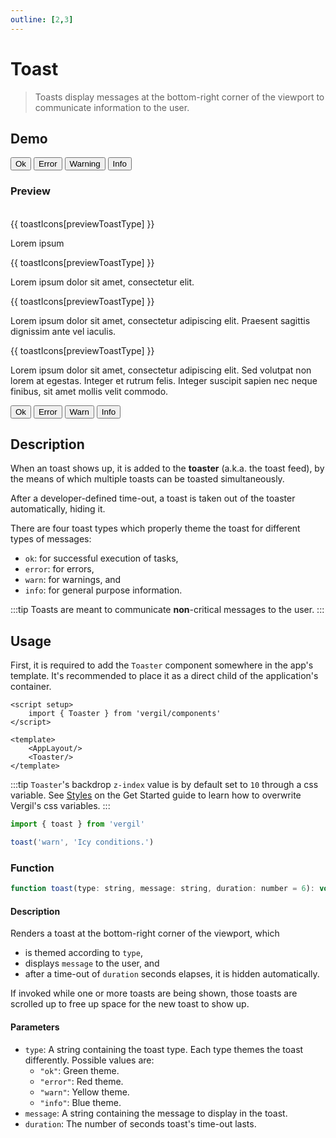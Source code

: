 ```yaml
---
outline: [2,3]
---
```


# Toast

> Toasts display messages at the bottom-right corner of the viewport to communicate information to the user.

## Demo

<script setup>
import { ref } from 'vue'
import { toast } from 'vergil'

const previewToastType = ref('ok')
const toastIcons = {
    ok: 'check_circle',
    error: 'cancel',
    warn: 'warning',
    info: 'info'
}
</script>

<Demo>
    <div class="row">
        <button class="vp-btn" @click="toast('ok', 'Success! Green Toast.')">Ok</button>
        <button class="vp-btn" @click="toast('error', 'Error! Red Toast.')">Error</button>
        <button class="vp-btn" @click="toast('warn', 'Warning! Yellow Toast.')">Warning</button>
        <button class="vp-btn" @click="toast('info', 'Info. Blue Toast.')">Info</button>
    </div>
</Demo>

### Preview

<br>

<Demo>
    <div class="col">
        <div :class="['toast', previewToastType]">
            <span class="material-icons-round">{{ toastIcons[previewToastType] }}</span>
            <p>Lorem ipsum</p>
        </div>
        <div :class="['toast', previewToastType]">
            <span class="material-icons-round">{{ toastIcons[previewToastType] }}</span>
            <p>Lorem ipsum dolor sit amet, consectetur elit.</p>
        </div>
        <div :class="['toast', previewToastType]">
            <span class="material-icons-round">{{ toastIcons[previewToastType] }}</span>
            <p>Lorem ipsum dolor sit amet, consectetur adipiscing elit. Praesent sagittis dignissim ante vel iaculis.</p>
        </div>
        <div :class="['toast', previewToastType]">
            <span class="material-icons-round">{{ toastIcons[previewToastType] }}</span>
            <p>Lorem ipsum dolor sit amet, consectetur adipiscing elit. Sed volutpat non lorem at egestas. Integer et rutrum felis. Integer suscipit sapien nec neque finibus, sit amet mollis velit commodo.</p>
        </div>
        <div class="row" :style="{'padding-top': '30px'}">
            <button class="vp-btn" @click="previewToastType = 'ok'">Ok</button>
            <button class="vp-btn" @click="previewToastType = 'error'">Error</button>
            <button class="vp-btn" @click="previewToastType = 'warn'">Warn</button>
            <button class="vp-btn" @click="previewToastType = 'info'">Info</button>
        </div>
    </div>
</Demo>

## Description

When an toast shows up, it is added to the **toaster** (a.k.a. the toast feed), by the means of which multiple toasts can be toasted simultaneously.

After a developer-defined time-out, a toast is taken out of the toaster automatically, hiding it.

There are four toast types which properly theme the toast for different types of messages:

- `ok`: for successful execution of tasks,
- `error`: for errors,
- `warn`: for warnings, and
- `info`: for general purpose information.

:::tip
Toasts are meant to communicate **non**-critical messages to the user.
:::

## Usage

First, it is required to add the `Toaster` component somewhere in the app's template. It's recommended to place it as a direct child of the application's container.

```vue
<script setup>
    import { Toaster } from 'vergil/components'
</script>

<template>
    <AppLayout/>
    <Toaster/>
</template>
```

:::tip
`Toaster`'s backdrop `z-index` value is by default set to `10` through a css variable. See [Styles](/get-started.md#styles) on the Get Started guide to learn how to overwrite Vergil's css variables.
:::

```js
import { toast } from 'vergil'

toast('warn', 'Icy conditions.')
```

### Function

```js
function toast(type: string, message: string, duration: number = 6): void
```

#### Description

Renders a toast at the bottom-right corner of the viewport, which
- is themed according to `type`, 
- displays `message` to the user, and
- after a time-out of `duration` seconds elapses, it is hidden automatically.

If invoked while one or more toasts are being shown, those toasts are scrolled up to free up space for the new toast to show up.

#### Parameters

- `type`: A string containing the toast type. Each type themes the toast differently. Possible values are:
    - `"ok"`: Green theme.
    - `"error"`: Red theme.
    - `"warn"`: Yellow theme.
    - `"info"`: Blue theme.
- `message`: A string containing the message to display in the toast.
- `duration`: The number of seconds toast's time-out lasts.

<style>
.demo .col{
    justify-items: right;
}
.demo .toast{
    position: initial;
    width: initial;
}
.demo .toast p{
    margin: 0;
}
</style>